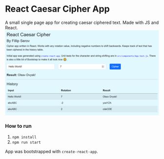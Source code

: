 # React Caesar Cipher App
A small single page app for creating caesar ciphered text. Made with JS and React.
![Showcase Image](showcase.png)

### How to run
1. `npm install`
2. `npm run start`

App was bootstrapped with `create-react-app`.